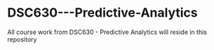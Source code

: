 # DSC630---Predictive-Analytics

All course work from DSC630 - Predictive Analytics will reside in this repository
